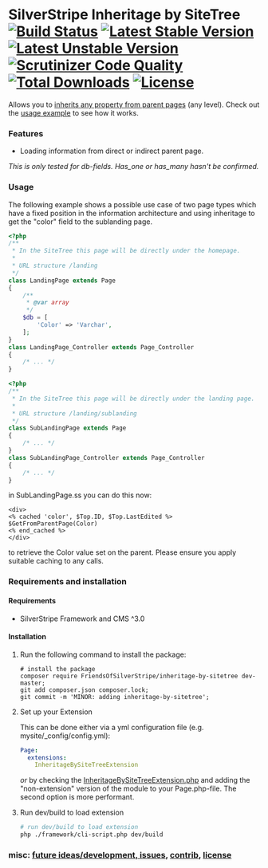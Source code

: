 # SilverStripe Inheritage by SiteTree <br />[![Build Status](https://api.travis-ci.org/FriendsOfSilverStripe/inheritage-by-sitetree.svg?branch=master)](https://travis-ci.org/FriendsOfSilverStripe/inheritage-by-sitetree) [![Latest Stable Version](https://poser.pugx.org/FriendsOfSilverStripe/inheritage-by-sitetree/version.svg)](https://github.com/FriendsOfSilverStripe/inheritage-by-sitetree/releases) [![Latest Unstable Version](https://poser.pugx.org/FriendsOfSilverStripe/inheritage-by-sitetree/v/unstable.svg)](https://packagist.org/packages/FriendsOfSilverStripe/inheritage-by-sitetree) [![Scrutinizer Code Quality](https://scrutinizer-ci.com/g/FriendsOfSilverStripe/inheritage-by-sitetree/badges/quality-score.png?b=master)](https://scrutinizer-ci.com/g/FriendsOfSilverStripe/inheritage-by-sitetree/?branch=master) [![Total Downloads](https://poser.pugx.org/FriendsOfSilverStripe/inheritage-by-sitetree/downloads.svg)](https://packagist.org/packages/FriendsOfSilverStripe/inheritage-by-sitetree) [![License](https://poser.pugx.org/FriendsOfSilverStripe/inheritage-by-sitetree/license.svg)](https://github.com/FriendsOfSilverStripe/inheritage-by-sitetree/blob/master/license.md)

Allows you to [inherits any property from parent pages](https://github.com/FriendsOfSilverStripe/inheritage-by-sitetree) (any level). Check out the [usage example](https://github.com/FriendsOfSilverStripe/inheritage-by-sitetree#usage) to see how it works.

### Features

* Loading information from direct or indirect parent page.

*This is only tested for db-fields. Has_one or has_many hasn't be confirmed.*


### Usage

The following example shows a possible use case of two page types which have a fixed position in the information architecture and using inheritage to get the "color" field to the sublanding page.

```php
<?php
/**
 * In the SiteTree this page will be directly under the homepage.
 *
 * URL structure /landing
 */
class LandingPage extends Page
{
    /**
     * @var array
     */
    $db = [
        'Color' => 'Varchar',
    ];
}
class LandingPage_Controller extends Page_Controller
{
    /* ... */
}
```

```php
<?php
/**
 * In the SiteTree this page will be directly under the landing page.
 *
 * URL structure /landing/sublanding
 */
class SubLandingPage extends Page
{
    /* ... */
}
class SubLandingPage_Controller extends Page_Controller
{
    /* ... */
}
```

in SubLandingPage.ss you can do this now:

```
<div>
<% cached 'color', $Top.ID, $Top.LastEdited %>
$GetFromParentPage(Color)
<% end_cached %>
</div>
```

to retrieve the Color value set on the parent. Please ensure you apply suitable caching to any calls.

### Requirements and installation

#### Requirements

* SilverStripe Framework and CMS ^3.0

#### Installation

1. Run the following command to install the package:

    ```
    # install the package
    composer require FriendsOfSilverStripe/inheritage-by-sitetree dev-master;
    git add composer.json composer.lock;
    git commit -m 'MINOR: adding inheritage-by-sitetree';
    ```

2. Set up your Extension

    This can be done either via a yml configuration file (e.g. mysite/_config/config.yml):

    ```yaml
    Page:
      extensions:
        InheritageBySiteTreeExtension
    ```

    *or* by checking the [InheritageBySiteTreeExtension.php](https://github.com/FriendsOfSilverStripe/inheritage-by-sitetree/blob/master/code/extensions/InheritageBySiteTreeExtension.php) and adding the "non-extension" version of the module to your Page.php-file. The second option is more performant.

3. Run dev/build to load extension

    ```bash
    # run dev/build to load extension
    php ./framework/cli-script.php dev/build
    ```

### misc: [future ideas/development, issues](https://github.com/FriendsOfSilverStripe/inheritage-by-sitetree/issues), [contrib](https://github.com/FriendsOfSilverStripe/inheritage-by-sitetree/blob/master/CONTRIBUTING.md), [license](https://github.com/FriendsOfSilverStripe/inheritage-by-sitetree/blob/master/license.md)
